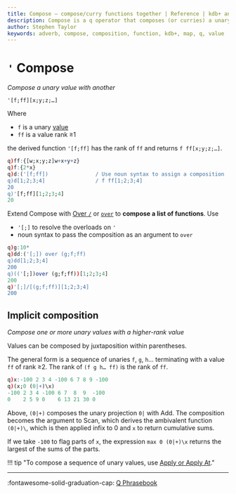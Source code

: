 ```yaml
---
title: Compose – compose/curry functions together | Reference | kdb+ and q documentation
description: Compose is a q operator that composes (or curries) a unary value with another. The rank of the result is the rank of the second argument.
author: Stephen Taylor
keywords: adverb, compose, composition, function, kdb+, map, q, value
---
```

# `'` Compose




_Compose a unary value with another_

```syntax
'[f;ff][x;y;z;…]
```

Where

-   `f` is a unary [value](../basics/glossary.md#applicable-value)
-   `ff` is a value rank ≥1

the derived function `'[f;ff]` has the rank of `ff` and returns `f ff[x;y;z;…]`.

```q
q)ff:{[w;x;y;z]w+x+y+z}
q)f:{2*x}
q)d:('[f;ff])               / Use noun syntax to assign a composition
q)d[1;2;3;4]                / f ff[1;2;3;4]
20
q)'[f;ff][1;2;3;4]
20
```

Extend Compose with [Over `/`](accumulators.md) or [`over`](accumulators.md#keywords-scan-and-over) to **compose a list of functions**.
Use

-   `'[;]` to resolve the overloads on `'`
-   noun syntax to pass the composition as an argument to `over`

```q
q)g:10*
q)dd:('[;]) over (g;f;ff)
q)dd[1;2;3;4]
200
q)(('[;])over (g;f;ff))[1;2;3;4]
200
q)'[;]/[(g;f;ff)][1;2;3;4]
200
```


## Implicit composition

_Compose one or more unary values with a higher-rank value_

Values can be composed by juxtaposition within parentheses.

The general form is a sequence of unaries `f`, `g`, `h`… terminating with a value `ff` of rank ≥2. The rank of `(f g h… ff)` is the rank of `ff`.

```q
q)x:-100 2 3 4 -100 6 7 8 9 -100
q)(x;0 (0|+)\x)
-100 2 3 4 -100 6 7  8  9  -100
0    2 5 9 0    6 13 21 30 0
```

Above, `(0|+)` composes the unary projection `0|` with Add. The composition becomes the argument to Scan, which derives the ambivalent function `(0|+)\`, which is then applied infix to 0 and `x` to return cumulative sums.

If we take `-100` to flag parts of `x`, the expression `max 0 (0|+)\x` returns the largest of the sums of the parts.

!!! tip "To compose a sequence of unary values, use [Apply or Apply At](apply.md#composition)."


----
:fontawesome-solid-graduation-cap:
[Q Phrasebook](https://code.kx.com/phrases/)